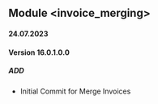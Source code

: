 ## Module <invoice_merging>

#### 24.07.2023
#### Version 16.0.1.0.0
##### ADD

- Initial Commit for Merge Invoices

